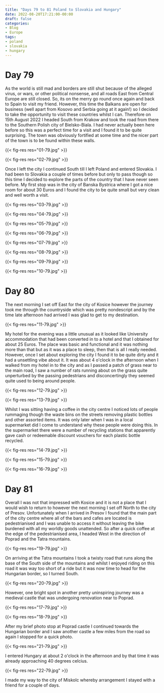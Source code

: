 ```yaml
---
title: "Days 79 to 81 Poland to Slovakia and Hungary"
date: 2022-08-20T17:21:00-00:00
draft: false
categories:
- Blog
- Europe
tags:
- poland
- slovakia
- hungary
---
```


# Day 79

As the world is still mad and borders are still shut because of the alleged virus, or wars, or other political nonsense, and all roads East from Central Europe are still closed. So, its on the merry go round once again and back to Spain to visit my friend. However, this time the Balkans are open for business (well apart from Kosovo and Serbia going at it again!) so I decided to take the opportunity to visit these countries whilst I can. Therefore on 15th August 2022 I headed South from Krakow and took the road from there to the Southern Polish city of Bielsko-Biala. I had never actually been here before so this was a perfect time for a visit and I found it to be quite surprising. The town was obviously fortified at some time and the nicer part of the town is to be found within these walls.

{{< fig-res res="01-79.jpg" >}}

<!--more-->

{{< fig-res res="02-79.jpg" >}}

Once I left the city I continued South till I left Poland and entered Slovakia. I had been to Slovakia a couple of times before but only to pass though so this time I decided to explore the parts of the country that I have never seen before. My first stop was in the city of Banska Bystrica where I got a nice room for about 30 Euros and I found the city to be quite small but very clean and well worth a visit.

{{< fig-res res="03-79.jpg" >}}

{{< fig-res res="04-79.jpg" >}}

{{< fig-res res="05-79.jpg" >}}

{{< fig-res res="06-79.jpg" >}}

{{< fig-res res="07-79.jpg" >}}

{{< fig-res res="08-79.jpg" >}}

{{< fig-res res="09-79.jpg" >}}

{{< fig-res res="10-79.jpg" >}}


# Day 80

The next morning I set off East for the city of Kosice however the journey took me through the countryside which was pretty nondescript and by the time late afternoon had arrived I was glad to get to my destination.

{{< fig-res res="11-79.jpg" >}}

My hotel for the evening was a little unusual as it looked like University accommodation that had been converted in to a hotel and that I obtained for about 25 Euros. The place was basic and functional and it was nothing more than that but as it was a place to sleep, then that is all I really needed. However, once I set about exploring the city I found it to be quite dirty and it had a unsettling vibe about it. It was about 4 o'clock in the afternoon when I walked from my hotel in to the city and as I passed a patch of grass near to the main road, I saw a number of rats running about on the grass quite unperturbed by the passing pedestrians and disconcertingly they seemed quite used to being around people.

{{< fig-res res="12-79.jpg" >}}

{{< fig-res res="13-79.jpg" >}}

Whilst I was sitting having a coffee in the city centre I noticed lots of people rummaging though the waste bins on the streets removing plastic bottles and other assorted items. It was only later when I was in a local supermarket did I come to understand why these people were doing this. In the supermarket there were a number of recycling stations that apparently gave cash or redeemable discount vouchers for each plastic bottle recycled.

{{< fig-res res="14-79.jpg" >}}

{{< fig-res res="15-79.jpg" >}}

{{< fig-res res="16-79.jpg" >}}

# Day 81

Overall I was not that impressed with Kosice and it is not a place that I would wish to return to however the next morning I set off North to the city of Presov. Unfortunately when I arrived in Presov I found that the main part of the city centre where all of the bars and cafes are located is pedestrianised and I was unable to access it without leaving the bike burdened with all my worldly goods unattended. So after a quick coffee at the edge of the pedestrianised area, I headed West in the direction of Poprad and the Tatra mountains.

{{< fig-res res="19-79.jpg" >}}

On arriving at the Tatra mountains I took a twisty road that runs along the base of the South side of the mountains and whilst I enjoyed riding on this road it was way too short of a ride but it was now time to head for the Hungarian border, so I turned South.

{{< fig-res res="20-79.jpg" >}}

However, one bright spot in another pretty uninspiring journey was a medieval castle that was undergoing renovation near to Poprad. 

{{< fig-res res="17-79.jpg" >}}

{{< fig-res res="18-79.jpg" >}}

After my brief photo stop at Poprad castle I continued towards the Hungarian border and I saw another castle a few miles from the road so again I stopped for a quick photo.

{{< fig-res res="21-79.jpg" >}}

I entered Hungary at about 2 o'clock in the afternoon and by that time it was already approaching 40 degrees celcius. 

{{< fig-res res="22-79.jpg" >}}

I made my way to the city of Miskolc whereby arrangement I stayed with a friend for a couple of days.